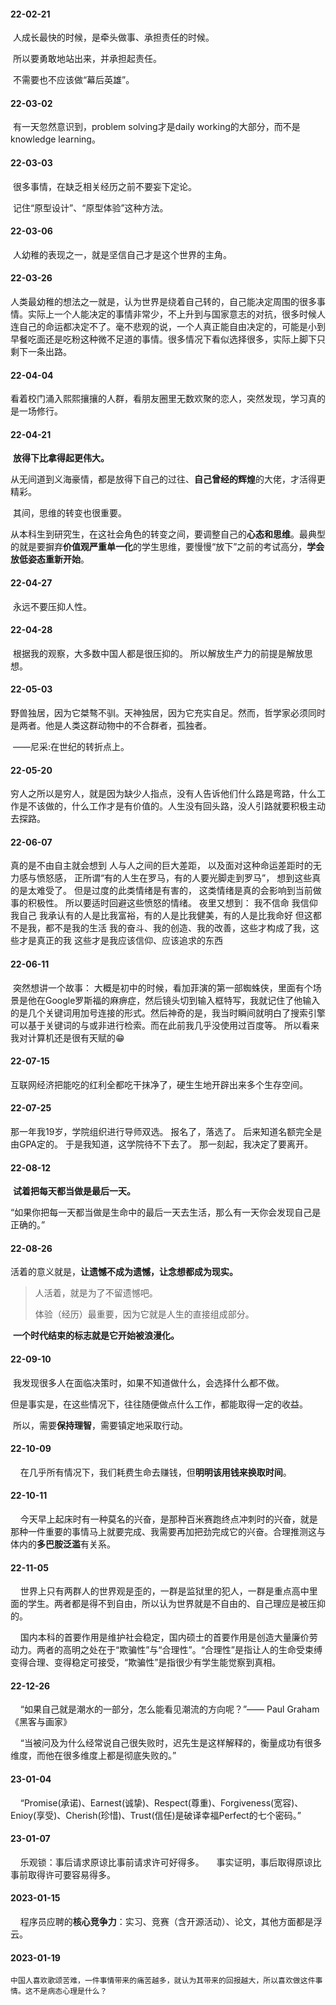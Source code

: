 #### 22-02-21

​    人成长最快的时候，是牵头做事、承担责任的时候。

​    所以要勇敢地站出来，并承担起责任。

​    不需要也不应该做“幕后英雄”。

#### 22-03-02

​    有一天忽然意识到，problem solving才是daily working的大部分，而不是knowledge learning。

#### 22-03-03

​    很多事情，在缺乏相关经历之前不要妄下定论。

​    记住“原型设计”、“原型体验”这种方法。

#### 22-03-06

​    人幼稚的表现之一，就是坚信自己才是这个世界的主角。

#### 22-03-26

​    人类最幼稚的想法之一就是，认为世界是绕着自己转的，自己能决定周围的很多事情。实际上一个人能决定的事情非常少，不上升到与国家意志的对抗，很多时候人连自己的命运都决定不了。毫不悲观的说，一个人真正能自由决定的，可能是小到早餐吃面还是吃粉这种微不足道的事情。很多情况下看似选择很多，实际上脚下只剩下一条出路。

#### 22-04-04

​    看着校门涌入熙熙攘攘的人群，看朋友圈里无数欢聚的恋人，突然发现，学习真的是一场修行。

#### 22-04-21

​    **放得下比拿得起更伟大。**

​    从无间道到义海豪情，都是放得下自己的过往、**自己曾经的辉煌**的大佬，才活得更精彩。

​    其间，思维的转变也很重要。

​    从本科生到研究生，在这社会角色的转变之间，要调整自己的**心态和思维**。最典型的就是要摒弃**价值观严重单一化**的学生思维，要慢慢“放下”之前的考试高分，**学会放低姿态重新开始**。

#### 22-04-27

​    永远不要压抑人性。

#### 22-04-28

​    根据我的观察，大多数中国人都是很压抑的。
​    所以解放生产力的前提是解放思想。

#### 22-05-03

​    野兽独居，因为它桀骜不驯。天神独居，因为它充实自足。然而，哲学家必须同时是两者。他是人类这群动物中的不合群者，孤独者。

​    ——尼采:在世纪的转折点上。

#### 22-05-20

​    穷人之所以是穷人，就是因为缺少人指点，没有人告诉他们什么路是弯路，什么工作是不该做的，什么工作才是有价值的。人生没有回头路，没人引路就要积极主动去探路。

#### 22-06-07

真的是不由自主就会想到 人与人之间的巨大差距，
以及面对这种命运差距时的无力感与愤怒感，
正所谓“有的人生在罗马，有的人要光脚走到罗马”，
想到这些真的是太难受了。
但是过度的此类情绪是有害的，
这类情绪是真的会影响到当前做事的积极性。
所以要适时回避这些愤怒的情绪。
夜里又想到：
我不信命
我信仰我自己
我承认有的人是比我富裕，有的人是比我健美，有的人是比我命好
但这都不是我，都不是我的生活
我的奋斗、我的创造、我的改善，这些才构成了我，这些才是真正的我
这些才是我应该信仰、应该追求的东西

#### 22-06-11

​    突然想讲一个故事：
​    大概是初中的时候，看加菲演的第一部蜘蛛侠，里面有个场景是他在Google罗斯福的麻痹症，然后镜头切到输入框特写，我就记住了他输入的是几个关键词用加号连接的形式。
​    然后神奇的是，我当时瞬间就明白了搜索引擎可以基于关键词的与或非进行检索。而在此前我几乎没使用过百度等。
所以看来我对计算机还是很有天赋的😁

#### 22-07-15

​    互联网经济把能吃的红利全都吃干抹净了，硬生生地开辟出来多个生存空间。

#### 22-07-25

那一年我19岁，学院组织进行导师双选。
报名了，落选了。
后来知道名额完全是由GPA定的。
于是我知道，这学院待不下去了。
那一刻起，我决定了要离开。

#### 22-08-12

​    **试着把每天都当做是最后一天。**

​    “如果你把每一天都当做是生命中的最后一天去生活，那么有一天你会发现自己是正确的。”

#### 22-08-26

​    活着的意义就是，**让遗憾不成为遗憾，让念想都成为现实。**

> 人活着，就是为了不留遗憾吧。
> 
> 体验（经历）最重要，因为它就是人生的直接组成部分。

​    **一个时代结束的标志就是它开始被浪漫化。**

#### 22-09-10

​    我发现很多人在面临决策时，如果不知道做什么，会选择什么都不做。

​    但是事实是，在这些情况下，往往随便做点什么工作，都能取得一定的收益。

​    所以，需要**保持理智**，需要镇定地采取行动。

#### 22-10-09

    在几乎所有情况下，我们耗费生命去赚钱，但**明明该用钱来换取时间**。

#### 22-10-11

    今天早上起床时有一种莫名的兴奋，是那种百米赛跑终点冲刺时的兴奋，就是那种一件重要的事情马上就要完成、我需要再加把劲完成它的兴奋。合理推测这与体内的**多巴胺泛滥**有关系。     

#### 22-11-05

    世界上只有两群人的世界观是歪的，一群是监狱里的犯人，一群是重点高中里面的学生。两者都是得不到自由，所以认为世界就是不自由的、自己理应是被压抑的。

    国内本科的首要作用是维护社会稳定，国内硕士的首要作用是创造大量廉价劳动力。两者的高明之处在于“欺骗性”与“合理性”。“合理性”是指让人的生命受束缚变得合理、变得稳定可接受，“欺骗性”是指很少有学生能觉察到真相。

#### 22-12-26

    “如果自己就是潮水的一部分，怎么能看见潮流的方向呢？”—— Paul Graham《黑客与画家》

    “当被问及为什么经常说自己很失败时，迟先生是这样解释的，衡量成功有很多维度，而他在很多维度上都是彻底失败的。”

#### 23-01-04

    “Promise(承诺)、Earnest(诚挚)、Respect(尊重)、Forgiveness(宽容)、Enioy(享受)、Cherish(珍惜)、Trust(信任)是破译幸福Perfect的七个密码。”

#### 23-01-07

    乐观锁：事后请求原谅比事前请求许可好得多。
    事实证明，事后取得原谅比事前取得许可要容易得多。

#### 2023-01-15

    程序员应聘的**核心竞争力**：实习、竞赛（含开源活动）、论文，其他方面都是浮云。

#### 2023-01-19

    中国人喜欢歌颂苦难，一件事情带来的痛苦越多，就认为其带来的回报越大，所以喜欢做这件事情。这不是病态心理是什么？

